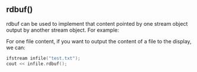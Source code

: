 ## rdbuf()

rdbuf can be used to implement that content pointed by one stream object output by another stream object. For example:

For one file content, if you want to output the content of a file to the display, we can:

```C++
ifstream infile("test.txt");
cout << infile.rdbuf();
```

